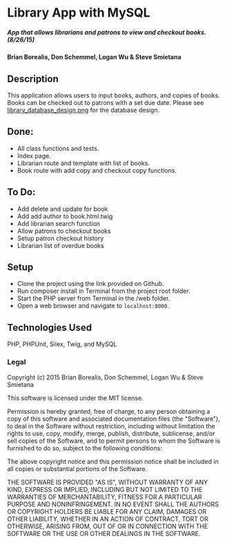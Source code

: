 # Library App with MySQL

##### App that allows librarians and patrons to view and checkout books. (8/26/15)

#### Brian Borealis, Don Schemmel, Logan Wu & Steve Smietana

## Description

This application allows users to input books, authors, and copies of books.
Books can be checked out to patrons with a set due date. Please see [library_database_design.png](library_database_design.png) for the database design.

## Done:
* All class functions and tests.
* Index page.
* Librarian route and template with list of books.
* Book route with add copy and checkout copy functions.

## To Do:
* Add delete and update for book
* Add add author to book.html.twig
* Add librarian search function
* Allow patrons to checkout books
* Setup patron checkout history
* Librarian list of overdue books

## Setup
* Clone the project using the link provided on Github.
* Run composer install in Terminal from the project root folder.
* Start the PHP server from Terminal in the /web folder.
* Open a web browser and navigate to ```localhost:8000```.

## Technologies Used

PHP, PHPUnit, Silex, Twig, and MySQL

### Legal

Copyright (c) 2015 Brian Borealis, Don Schemmel, Logan Wu & Steve Smietana

This software is licensed under the MIT license.

Permission is hereby granted, free of charge, to any person obtaining a copy
of this software and associated documentation files (the "Software"), to deal
in the Software without restriction, including without limitation the rights
to use, copy, modify, merge, publish, distribute, sublicense, and/or sell
copies of the Software, and to permit persons to whom the Software is
furnished to do so, subject to the following conditions:

The above copyright notice and this permission notice shall be included in
all copies or substantial portions of the Software.

THE SOFTWARE IS PROVIDED "AS IS", WITHOUT WARRANTY OF ANY KIND, EXPRESS OR
IMPLIED, INCLUDING BUT NOT LIMITED TO THE WARRANTIES OF MERCHANTABILITY,
FITNESS FOR A PARTICULAR PURPOSE AND NONINFRINGEMENT. IN NO EVENT SHALL THE
AUTHORS OR COPYRIGHT HOLDERS BE LIABLE FOR ANY CLAIM, DAMAGES OR OTHER
LIABILITY, WHETHER IN AN ACTION OF CONTRACT, TORT OR OTHERWISE, ARISING FROM,
OUT OF OR IN CONNECTION WITH THE SOFTWARE OR THE USE OR OTHER DEALINGS IN
THE SOFTWARE.
